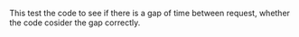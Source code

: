 This test the code to see if there is a gap of time between request, whether the code cosider the gap correctly.